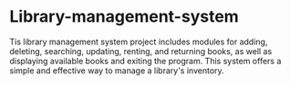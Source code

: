# Library-management-system
Tis library management system project includes modules for adding, deleting, searching, updating, renting, and returning books, as well as displaying available books and exiting the program.
This system offers a simple and effective way to manage a library's inventory.